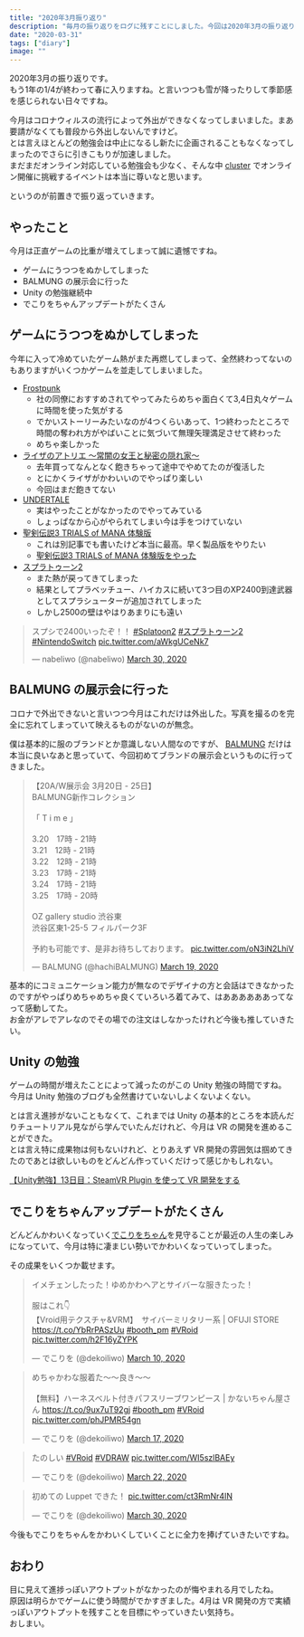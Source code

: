 ```yaml
---
title: "2020年3月振り返り"
description: "毎月の振り返りをログに残すことにしました。今回は2020年3月の振り返り。"
date: "2020-03-31"
tags: ["diary"]
image: ""
---
```


2020年3月の振り返りです。  
もう1年の1/4が終わって春に入りますね。と言いつつも雪が降ったりして季節感を感じられない日々ですね。

今月はコロナウィルスの流行によって外出ができなくなってしまいました。まあ要請がなくても普段から外出しないんですけど。  
とは言えほとんどの勉強会は中止になるし新たに企画されることもなくなってしまったのでさらに引きこもりが加速しました。  
まだまだオンライン対応している勉強会も少なく、そんな中 [cluster](https://cluster.mu/) でオンライン開催に挑戦するイベントは本当に尊いなと思います。

というのが前置きで振り返っていきます。

## やったこと

今月は正直ゲームの比重が増えてしまって誠に遺憾ですね。

- ゲームにうつつをぬかしてしまった
- BALMUNG の展示会に行った
- Unity の勉強継続中
- でこりをちゃんアップデートがたくさん

## ゲームにうつつをぬかしてしまった

今年に入って冷めていたゲーム熱がまた再燃してしまって、全然終わってないのもありますがいくつかゲームを並走してしまいました。

- [Frostpunk](https://frostpunk.games.dmm.com/)
  - 社の同僚におすすめされてやってみたらめちゃ面白くて3,4日丸々ゲームに時間を使った気がする
  - でかいストーリーみたいなのが4つくらいあって、1つ終わったところで時間の奪われ方がやばいことに気づいて無理矢理満足させて終わった
  - めちゃ楽しかった
- [ライザのアトリエ 〜常闇の女王と秘密の隠れ家〜](https://www.gamecity.ne.jp/atelier/ryza/)
  - 去年買ってなんとなく飽きちゃって途中でやめてたのが復活した
  - とにかくライザがかわいいのでやっぱり楽しい
  - 今回はまだ飽きてない
- [UNDERTALE](https://undertale.jp/)
  - 実はやったことがなかったのでやってみている
  - しょっぱなから心がやられてしまい今は手をつけていない
- [聖剣伝説3 TRIALS of MANA 体験版](https://www.jp.square-enix.com/seiken3_tom/)
  - これは別記事でも書いたけど本当に最高。早く製品版をやりたい
  - [聖剣伝説3 TRIALS of MANA 体験版をやった](https://blog.nabeliwo.com/2020/03/seiken-densetsu-3-remake-experience/)
- [スプラトゥーン2](https://www.nintendo.co.jp/switch/aab6a/index.html)
  - また熱が戻ってきてしまった
  - 結果としてプラベッチュー、ハイカスに続いて3つ目のXP2400到達武器としてスプラシューターが追加されてしまった
  - しかし2500の壁はやはりあまりにも遠い

<blockquote class="twitter-tweet"><p lang="ja" dir="ltr">スプシで2400いったぞ！！ <a href="https://twitter.com/hashtag/Splatoon2?src=hash&amp;ref_src=twsrc%5Etfw">#Splatoon2</a> <a href="https://twitter.com/hashtag/%E3%82%B9%E3%83%97%E3%83%A9%E3%83%88%E3%82%A5%E3%83%BC%E3%83%B32?src=hash&amp;ref_src=twsrc%5Etfw">#スプラトゥーン2</a> <a href="https://twitter.com/hashtag/NintendoSwitch?src=hash&amp;ref_src=twsrc%5Etfw">#NintendoSwitch</a> <a href="https://t.co/aWkgUCeNk7">pic.twitter.com/aWkgUCeNk7</a></p>&mdash; nabeliwo (@nabeliwo) <a href="https://twitter.com/nabeliwo/status/1244712914461667329?ref_src=twsrc%5Etfw">March 30, 2020</a></blockquote> <script async src="https://platform.twitter.com/widgets.js" charset="utf-8"></script>

## BALMUNG の展示会に行った

コロナで外出できないと言いつつ今月はこれだけは外出した。写真を撮るのを完全に忘れてしまっていて映えるものがないのが無念。

僕は基本的に服のブランドとか意識しない人間なのですが、 [BALMUNG](http://www.balmung.jp/) だけは本当に良いなあと思っていて、今回初めてブランドの展示会というものに行ってきました。

<blockquote class="twitter-tweet"><p lang="ja" dir="ltr">【20A/W展示会 3月20日 - 25日】<br>BALMUNG新作コレクション<br><br>「 T i m e 」<br><br>3.20　17時 - 21時<br>3.21　12時 - 21時<br>3.22　12時 - 21時<br>3.23　17時 - 21時<br>3.24　17時 - 21時<br>3.25　17時 - 20時<br><br>OZ gallery studio 渋谷東<br>渋谷区東1-25-5 フィルパーク3F<br><br>予約も可能です、是非お待ちしております。 <a href="https://t.co/oN3iN2LhiV">pic.twitter.com/oN3iN2LhiV</a></p>&mdash; BALMUNG (@hachiBALMUNG) <a href="https://twitter.com/hachiBALMUNG/status/1240588310679924737?ref_src=twsrc%5Etfw">March 19, 2020</a></blockquote> <script async src="https://platform.twitter.com/widgets.js" charset="utf-8"></script>

基本的にコミュニケーション能力が無なのでデザイナの方と会話はできなかったのですがやっぱりめちゃめちゃ良くていろいろ着てみて、はああああああってなって感動してた。  
お金がアレでアレなのでその場での注文はしなかったけれど今後も推していきたい。

## Unity の勉強

ゲームの時間が増えたことによって減ったのがこの Unity 勉強の時間ですね。  
今月は Unity 勉強のブログも全然書けていないしよくないよくない。

とは言え進捗がないこともなくて、これまでは Unity の基本的ところを本読んだりチュートリアル見ながら学んでいたんだけれど、今月は VR の開発を進めることができた。  
とは言え特に成果物は何もないけれど、とりあえず VR 開発の雰囲気は掴めてきたのであとは欲しいものをどんどん作っていくだけって感じかもしれない。

[【Unity勉強】13日目：SteamVR Plugin を使って VR 開発をする](https://blog.nabeliwo.com/2020/04/unity-study-13/)

## でこりをちゃんアップデートがたくさん

どんどんかわいくなっていく[でこりをちゃん](https://twitter.com/dekoiliwo)を見守ることが最近の人生の楽しみになっていて、今月は特に凄まじい勢いでかわいくなっていってしまった。

その成果をいくつか載せます。

<blockquote class="twitter-tweet"><p lang="ja" dir="ltr">イメチェンしたった！ゆめかわヘアとサイバーな服きたった！<br><br>服はこれ👇<br>【Vroid用テクスチャ&amp;VRM】　サイバーミリタリー系 | OFUJI STORE <a href="https://t.co/YbRrPASzUu">https://t.co/YbRrPASzUu</a> <a href="https://twitter.com/hashtag/booth_pm?src=hash&amp;ref_src=twsrc%5Etfw">#booth_pm</a> <a href="https://twitter.com/hashtag/VRoid?src=hash&amp;ref_src=twsrc%5Etfw">#VRoid</a> <a href="https://t.co/h2F16yZYPK">pic.twitter.com/h2F16yZYPK</a></p>&mdash; でこりを (@dekoiliwo) <a href="https://twitter.com/dekoiliwo/status/1237415809204412416?ref_src=twsrc%5Etfw">March 10, 2020</a></blockquote> <script async src="https://platform.twitter.com/widgets.js" charset="utf-8"></script>

<blockquote class="twitter-tweet"><p lang="ja" dir="ltr">めちゃかわな服着た～～良き～～<br><br>【無料】ハーネスベルト付きパフスリーブワンピース | かないちゃん屋さん <a href="https://t.co/9ux7uT92gj">https://t.co/9ux7uT92gj</a> <a href="https://twitter.com/hashtag/booth_pm?src=hash&amp;ref_src=twsrc%5Etfw">#booth_pm</a> <a href="https://twitter.com/hashtag/VRoid?src=hash&amp;ref_src=twsrc%5Etfw">#VRoid</a> <a href="https://t.co/phJPMR54gn">pic.twitter.com/phJPMR54gn</a></p>&mdash; でこりを (@dekoiliwo) <a href="https://twitter.com/dekoiliwo/status/1239924649246330888?ref_src=twsrc%5Etfw">March 17, 2020</a></blockquote> <script async src="https://platform.twitter.com/widgets.js" charset="utf-8"></script>

<blockquote class="twitter-tweet"><p lang="ja" dir="ltr">たのしい <a href="https://twitter.com/hashtag/VRoid?src=hash&amp;ref_src=twsrc%5Etfw">#VRoid</a> <a href="https://twitter.com/hashtag/VDRAW?src=hash&amp;ref_src=twsrc%5Etfw">#VDRAW</a> <a href="https://t.co/WI5szlBAEy">pic.twitter.com/WI5szlBAEy</a></p>&mdash; でこりを (@dekoiliwo) <a href="https://twitter.com/dekoiliwo/status/1241650013375041536?ref_src=twsrc%5Etfw">March 22, 2020</a></blockquote> <script async src="https://platform.twitter.com/widgets.js" charset="utf-8"></script>

<blockquote class="twitter-tweet"><p lang="ja" dir="ltr">初めての Luppet できた！ <a href="https://t.co/ct3RmNr4IN">pic.twitter.com/ct3RmNr4IN</a></p>&mdash; でこりを (@dekoiliwo) <a href="https://twitter.com/dekoiliwo/status/1244583259389882369?ref_src=twsrc%5Etfw">March 30, 2020</a></blockquote> <script async src="https://platform.twitter.com/widgets.js" charset="utf-8"></script>

今後もでこりをちゃんをかわいくしていくことに全力を捧げていきたいですね。

## おわり

目に見えて進捗っぽいアウトプットがなかったのが悔やまれる月でしたね。  
原因は明らかでゲームに使う時間がでかすぎました。4月は VR 開発の方で実績っぽいアウトプットを残すことを目標にやっていきたい気持ち。  
おしまい。
